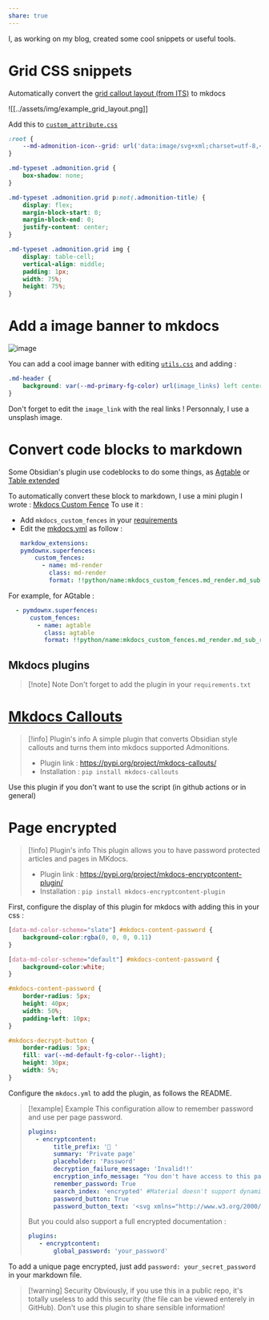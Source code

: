 ```yaml
---
share: true
---
```


I, as working on my blog, created some cool snippets or useful tools.

# Grid CSS snippets

Automatically convert the [grid callout layout (from ITS)](https://github.com/SlRvb/Obsidian--ITS-Theme/blob/main/S%20-%20Callouts.css) to mkdocs

![[../assets/img/example_grid_layout.png]]

Add this to [`custom_attribute.css`](https://github.com/Mara-Li/obsidian-mkdocs-publisher-template/blob/main/docs/assets/css/custom_attributes.css)

```css
:root {
    --md-admonition-icon--grid: url('data:image/svg+xml;charset=utf-8,<svg xmlns="http://www.w3.org/2000/svg" viewBox="0 0 640 512"><path d="M352 432c0 8.836-7.164 16-16 16H176c-8.838 0-16-7.164-16-16V128H48c-26.51 0-48 21.5-48 48v288c0 26.51 21.49 48 48 48h416c26.51 0 48-21.49 48-48v-80H352v48zm-248 7c0 4.969-4.031 9-9 9H65c-4.969 0-9-4.031-9-9v-30c0-4.969 4.031-9 9-9h30c4.969 0 9 4.031 9 9v30zm0-104c0 4.969-4.031 9-9 9H65c-4.969 0-9-4.031-9-9v-30c0-4.969 4.031-9 9-9h30c4.969 0 9 4.031 9 9v30zm0-104c0 4.969-4.031 9-9 9H65c-4.969 0-9-4.031-9-9v-30c0-5 4.03-9 9-9h30c4.969 0 9 4.031 9 9v30zm304 178c0-4.969 4.031-9 9-9h30c4.969 0 9 4.031 9 9v30c0 4.969-4.031 9-9 9h-30c-4.969 0-9-4.031-9-9v-30zM591.1 0h-352c-25.6 0-48 21.49-48 48v256c0 26.51 21.49 48 48 48h352c26.51 0 48-21.49 48-48V48c.9-26.51-20.6-48-48-48zm-288 64c17.68 0 32 14.33 32 32s-14.32 32-32 32c-16.8 0-32-14.3-32-32s15.2-32 32-32zm271 215.6c-2.8 5.2-8.2 8.4-14.1 8.4H271.1c-6 0-10.6-3.4-13.4-8.7-2.7-5.4-2.2-11.9 1.4-16.7l70-96c3-4.2 7.8-6.6 12-6.6 5.11 0 9.914 2.441 12.93 6.574l22.35 30.66 62.74-94.11C442.1 98.67 447.1 96 453.3 96c5.348 0 10.34 2.672 13.31 7.125l106.7 160c3.29 4.875 3.59 11.175.79 16.475z"/></svg>');
}

.md-typeset .admonition.grid {
    box-shadow: none;
}

.md-typeset .admonition.grid p:not(.admonition-title) {
    display: flex;
    margin-block-start: 0;
    margin-block-end: 0;
    justify-content: center;
}

.md-typeset .admonition.grid img {
    display: table-cell;
    vertical-align: middle;
    padding: 1px;
    width: 75%;
    height: 75%;
}
```

# Add a image banner to mkdocs

![image](https://user-images.githubusercontent.com/30244939/163732766-d08b102f-508b-496e-a99f-68f865b2080b.png)

You can add a cool image banner with editing [`utils.css`](https://github.com/Mara-Li/obsidian-mkdocs-publisher-template/blob/main/docs/assets/css/utils.css) and adding :
```css
.md-header {
    background: var(--md-primary-fg-color) url(image_links) left center/cover no-repeat;
}
```
Don't forget to edit the `image_link` with the real links ! Personnaly, I use a unsplash image.

# Convert code blocks to markdown

Some Obsidian's plugin use codeblocks to do some things, as [Agtable](https://github.com/windily-cloud/obsidian-AGtable) or [Table extended](https://github.com/aidenlx/table-extended)

To automatically convert these block to markdown, I use a mini plugin I wrote : [Mkdocs Custom Fence](https://github.com/Mara-Li/mkdocs_custom_fences)
To use it :
- Add `mkdocs_custom_fences` in your [requirements](https://github.com/Mara-Li/obsidian-mkdocs-publisher-template/blob/main/requirements.txt)
- Edit the [mkdocs.yml](https://github.com/Mara-Li/obsidian-mkdocs-publisher-template/blob/d7b7d43ff237c09e0cbf160889dcdac4b9459dfd/mkdocs.yml#L70) as follow : 
  ```yml
  markdow_extensions:
  pymdownx.superfences:
      custom_fences:
        - name: md-render
          class: md-render
          format: !!python/name:mkdocs_custom_fences.md_render.md_sub_render
  ```

For example, for AGtable : 
```yml
  - pymdownx.superfences:
      custom_fences:
        - name: agtable
          class: agtable
          format: !!python/name:mkdocs_custom_fences.md_render.md_sub_render
```

## Mkdocs plugins

>[!note] Note
>Don't forget to add the plugin in your `requirements.txt`

# [Mkdocs Callouts](https://pypi.org/project/mkdocs-callouts/)

>[!info] Plugin's info
> A simple plugin that converts Obsidian style callouts and turns them into mkdocs supported Admonitions.
>- Plugin link : https://pypi.org/project/mkdocs-callouts/
>- Installation : `pip install mkdocs-callouts`

Use this plugin if you don't want to use the script (in github actions or in general)

# Page encrypted 
> [!info] Plugin's info
> This plugin allows you to have password protected articles and pages in MKdocs.
> - Plugin link : https://pypi.org/project/mkdocs-encryptcontent-plugin/
> - Installation : `pip install mkdocs-encryptcontent-plugin`

First, configure the display of this plugin for mkdocs with adding this in your css :

```css
[data-md-color-scheme="slate"] #mkdocs-content-password {
    background-color:rgba(0, 0, 0, 0.11)
}

[data-md-color-scheme="default"] #mkdocs-content-password {
    background-color:white;
}

#mkdocs-content-password {
    border-radius: 5px;
    height: 40px;
    width: 50%;
    padding-left: 10px;
}

#mkdocs-decrypt-button {
    border-radius: 5px;
    fill: var(--md-default-fg-color--light);
    height: 30px;
    width: 5%;
}
```

Configure the `mkdocs.yml` to add the plugin, as follows the README.

>[!example] Example
> This configuration allow to remember password and use per page password. 
> ```yml
> plugins:
> 	- encryptcontent:
> 	     title_prefix: '🔐 '
> 	     summary: 'Private page'
> 	     placeholder: 'Password'
> 	     decryption_failure_message: 'Invalid!!'
> 	     encryption_info_message: "You don't have access to this page without password"
> 	     remember_password: True
> 	     search_index: 'encrypted' #Material doesn't support dynamicaly encryption search
> 	     password_button: True
> 	     password_button_text: '<svg xmlns="http://www.w3.org/2000/svg" viewBox="0 0 512 512" height="1em" width="1em"><!--! Font Awesome Pro 6.1.1 by @fontawesome - https://fontawesome.com License - https://fontawesome.com/license (Commercial License) Copyright 2022 Fonticons, Inc. --><path d="M416 32h-64c-17.67 0-32 14.33-32 32s14.33 32 32 32h64c17.67 0 32 14.33 32 32v256c0 17.67-14.33 32-32 32h-64c-17.67 0-32 14.33-32 32s14.33 32 32 32h64c53.02 0 96-42.98 96-96V128C512 74.98 469 32 416 32zM342.6 233.4l-128-128c-12.51-12.51-32.76-12.49-45.25 0c-12.5 12.5-12.5 32.75 0 45.25L242.8 224H32C14.31 224 0 238.3 0 256s14.31 32 32 32h210.8l-73.38 73.38c-12.5 12.5-12.5 32.75 0 45.25s32.75 12.5 45.25 0l128-128C355.1 266.1 355.1 245.9 342.6 233.4z"/></svg>'
> ```
> But you could also support a full encrypted documentation : 
> ```yml
> plugins:
>    - encryptcontent:
>        global_password: 'your_password'
> 
>```

To add a unique page encrypted, just add `password: your_secret_password` in your markdown file.

>[!warning] Security
> Obviously, if you use this in a public repo, it's totally useless to add this security (the file can be viewed enterely in GitHub). Don't use this plugin to share sensible information!

